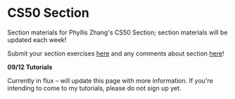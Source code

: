 # CS50 Section

Section materials for Phyllis Zhang's CS50 Section; section materials will be updated each week!

Submit your section exercises [here](https://tinyurl.com/phyllis-cs50) and any comments about section [here](https://forms.gle/koorRMX7DvbjHrcSA)!

**09/12 Tutorials**

Currently in flux – will update this page with more information. If you're intending to come to my tutorials, please do not sign up yet.
